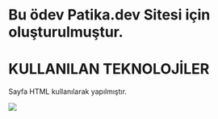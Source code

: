 <h1>Bu ödev Patika.dev Sitesi için oluşturulmuştur.</h1>

<h1>KULLANILAN TEKNOLOJİLER</h1>

<p>Sayfa HTML kullanılarak yapılmıştır.</p>
<img src="images/kişisel-web-sayfam-odev.png">